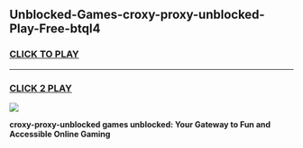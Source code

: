 
## Unblocked-Games-croxy-proxy-unblocked-Play-Free-btql4
<h3>
<a href="https://premium76.site?title=croxy-proxy-unblocked&ref=10A">CLICK TO PLAY</a></h3>
<hr>

<h3>
<a href="https://premium76.site?title=croxy-proxy-unblocked&ref=10A">CLICK 2 PLAY</a>
  
</h3>

<a href="https://premium76.site?title=croxy-proxy-unblocked&ref=10A"><img src="https://clearcache.store/games.png"></a>


**croxy-proxy-unblocked games unblocked: Your Gateway to Fun and Accessible Online Gaming**
